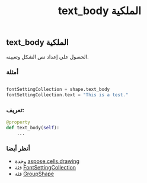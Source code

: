 ﻿---
title: text_body الملكية
second_title: Aspose.Cells for Python via .NET API المراجع
description:
type: docs
weight: 940
url: /ar/python-net/aspose.cells.drawing/groupshape/text_body/
is_root: false
---
##  text_body الملكية

الحصول على إعداد نص الشكل وتعيينه.

###  أمثلة

```python

fontSettingCollection = shape.text_body
fontSettingCollection.text = "This is a test."

```
###  تعريف:
```python
@property
def text_body(self):
    ...
```

###  أنظر أيضا
* وحدة [aspose.cells.drawing](../../)
* فئة [FontSettingCollection](/cells/ar/python-net/aspose.cells.drawing.texts/fontsettingcollection)
* فئة [GroupShape](/cells/ar/python-net/aspose.cells.drawing/groupshape)
